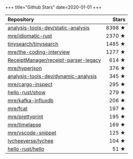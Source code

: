 +++
title="Github Stars"
date=2020-01-01
+++

| Repository | Stars |
| :--------- | ----: |
| [analysis-tools-dev/static-analysis](https://github.com/analysis-tools-dev/static-analysis) | 8398 ★ |
| [mre/idiomatic-rust](https://github.com/mre/idiomatic-rust) | 2370 ★ |
| [tinysearch/tinysearch](https://github.com/tinysearch/tinysearch) | 1485 ★ |
| [mre/the-coding-interview](https://github.com/mre/the-coding-interview) | 1277 ★ |
| [ReceiptManager/receipt-parser-legacy](https://github.com/ReceiptManager/receipt-parser-legacy) | 614 ★ |
| [mre/hyperjson](https://github.com/mre/hyperjson) | 376 ★ |
| [analysis-tools-dev/dynamic-analysis](https://github.com/analysis-tools-dev/dynamic-analysis) | 345 ★ |
| [mre/cargo-inspect](https://github.com/mre/cargo-inspect) | 295 ★ |
| [hello-rust/show](https://github.com/hello-rust/show) | 279 ★ |
| [mre/kafka-influxdb](https://github.com/mre/kafka-influxdb) | 206 ★ |
| [mre/fcat](https://github.com/mre/fcat) | 197 ★ |
| [mre/prettyprint](https://github.com/mre/prettyprint) | 195 ★ |
| [mre/timelapse](https://github.com/mre/timelapse) | 169 ★ |
| [mre/vscode-snippet](https://github.com/mre/vscode-snippet) | 125 ★ |
| [lycheeverse/lychee](https://github.com/lycheeverse/lychee) | 104 ★ |
| [hello-rust/hello](https://github.com/hello-rust/hello) | 51 ★ |
